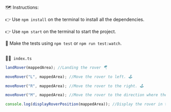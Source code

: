 ##

🗺️ Instructions:

👉 Use `npm install` on the terminal to install all the dependencies.

👉 Use `npm start` on the terminal to start the project.

🧪 Make the tests using `npm test` or `npm run test:watch`.

##

👨‍💻` index.ts`

```TypeScript
landRover(mappedArea); //Landing the rover 🪂

moveRover("L", mappedArea); //Move the rover to left. 🕹️

moveRover("R", mappedArea); //Move the rover to the right. 🕹️

moveRover("M", mappedArea); //Move the rover to the direction where the rover is pointed. 🕹️

console.log(displayRoverPosition(mappedArea)); //Display the rover in the final position. 📺

```
